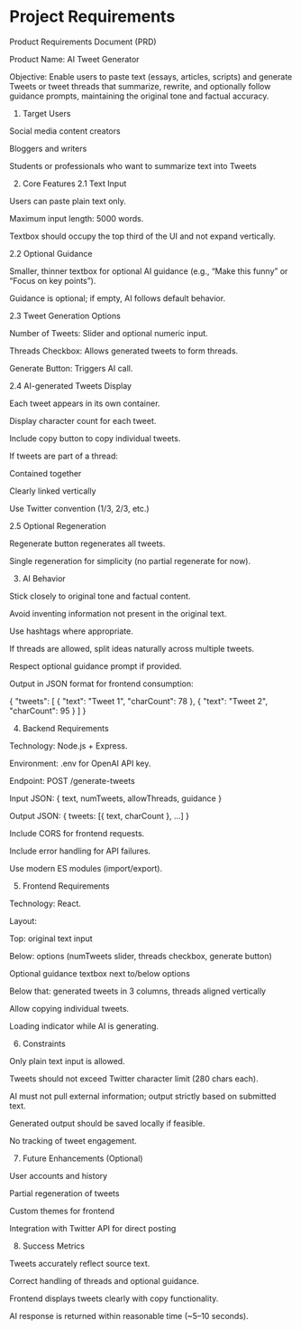 # Project Requirements

Product Requirements Document (PRD)

Product Name: AI Tweet Generator

Objective:
Enable users to paste text (essays, articles, scripts) and generate Tweets or tweet threads that summarize, rewrite, and optionally follow guidance prompts, maintaining the original tone and factual accuracy.

1. Target Users

Social media content creators

Bloggers and writers

Students or professionals who want to summarize text into Tweets

2. Core Features
2.1 Text Input

Users can paste plain text only.

Maximum input length: 5000 words.

Textbox should occupy the top third of the UI and not expand vertically.

2.2 Optional Guidance

Smaller, thinner textbox for optional AI guidance (e.g., “Make this funny” or “Focus on key points”).

Guidance is optional; if empty, AI follows default behavior.

2.3 Tweet Generation Options

Number of Tweets: Slider and optional numeric input.

Threads Checkbox: Allows generated tweets to form threads.

Generate Button: Triggers AI call.

2.4 AI-generated Tweets Display

Each tweet appears in its own container.

Display character count for each tweet.

Include copy button to copy individual tweets.

If tweets are part of a thread:

Contained together

Clearly linked vertically

Use Twitter convention (1/3, 2/3, etc.)

2.5 Optional Regeneration

Regenerate button regenerates all tweets.

Single regeneration for simplicity (no partial regenerate for now).

3. AI Behavior

Stick closely to original tone and factual content.

Avoid inventing information not present in the original text.

Use hashtags where appropriate.

If threads are allowed, split ideas naturally across multiple tweets.

Respect optional guidance prompt if provided.

Output in JSON format for frontend consumption:

{
  "tweets": [
    { "text": "Tweet 1", "charCount": 78 },
    { "text": "Tweet 2", "charCount": 95 }
  ]
}

4. Backend Requirements

Technology: Node.js + Express.

Environment: .env for OpenAI API key.

Endpoint: POST /generate-tweets

Input JSON: { text, numTweets, allowThreads, guidance }

Output JSON: { tweets: [{ text, charCount }, ...] }

Include CORS for frontend requests.

Include error handling for API failures.

Use modern ES modules (import/export).

5. Frontend Requirements

Technology: React.

Layout:

Top: original text input

Below: options (numTweets slider, threads checkbox, generate button)

Optional guidance textbox next to/below options

Below that: generated tweets in 3 columns, threads aligned vertically

Allow copying individual tweets.

Loading indicator while AI is generating.

6. Constraints

Only plain text input is allowed.

Tweets should not exceed Twitter character limit (280 chars each).

AI must not pull external information; output strictly based on submitted text.

Generated output should be saved locally if feasible.

No tracking of tweet engagement.

7. Future Enhancements (Optional)

User accounts and history

Partial regeneration of tweets

Custom themes for frontend

Integration with Twitter API for direct posting

8. Success Metrics

Tweets accurately reflect source text.

Correct handling of threads and optional guidance.

Frontend displays tweets clearly with copy functionality.

AI response is returned within reasonable time (~5–10 seconds).

